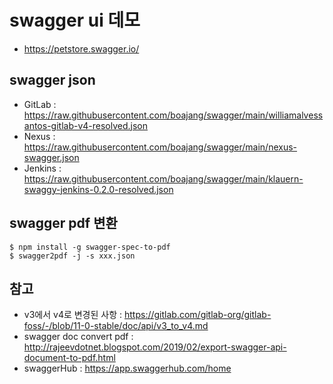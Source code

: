 # swagger ui 데모

* https://petstore.swagger.io/

## swagger json

* GitLab : https://raw.githubusercontent.com/boajang/swagger/main/williamalvessantos-gitlab-v4-resolved.json 
* Nexus : https://raw.githubusercontent.com/boajang/swagger/main/nexus-swagger.json
* Jenkins : https://raw.githubusercontent.com/boajang/swagger/main/klauern-swaggy-jenkins-0.2.0-resolved.json

## swagger pdf 변환

```
$ npm install -g swagger-spec-to-pdf
$ swagger2pdf -j -s xxx.json
```

## 참고 
* v3에서 v4로 변경된 사항 : https://gitlab.com/gitlab-org/gitlab-foss/-/blob/11-0-stable/doc/api/v3_to_v4.md 
* swagger doc convert pdf : http://rajeevdotnet.blogspot.com/2019/02/export-swagger-api-document-to-pdf.html
* swaggerHub : https://app.swaggerhub.com/home
